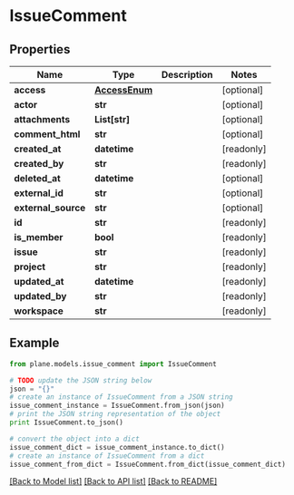 # IssueComment


## Properties
Name | Type | Description | Notes
------------ | ------------- | ------------- | -------------
**access** | [**AccessEnum**](AccessEnum.md) |  | [optional] 
**actor** | **str** |  | [optional] 
**attachments** | **List[str]** |  | [optional] 
**comment_html** | **str** |  | [optional] 
**created_at** | **datetime** |  | [readonly] 
**created_by** | **str** |  | [readonly] 
**deleted_at** | **datetime** |  | [optional] 
**external_id** | **str** |  | [optional] 
**external_source** | **str** |  | [optional] 
**id** | **str** |  | [readonly] 
**is_member** | **bool** |  | [readonly] 
**issue** | **str** |  | [readonly] 
**project** | **str** |  | [readonly] 
**updated_at** | **datetime** |  | [readonly] 
**updated_by** | **str** |  | [readonly] 
**workspace** | **str** |  | [readonly] 

## Example

```python
from plane.models.issue_comment import IssueComment

# TODO update the JSON string below
json = "{}"
# create an instance of IssueComment from a JSON string
issue_comment_instance = IssueComment.from_json(json)
# print the JSON string representation of the object
print IssueComment.to_json()

# convert the object into a dict
issue_comment_dict = issue_comment_instance.to_dict()
# create an instance of IssueComment from a dict
issue_comment_from_dict = IssueComment.from_dict(issue_comment_dict)
```
[[Back to Model list]](../README.md#documentation-for-models) [[Back to API list]](../README.md#documentation-for-api-endpoints) [[Back to README]](../README.md)


